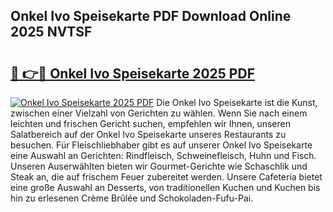 ## Onkel Ivo Speisekarte PDF Download Online 2025 NVTSF

# <h2><a href="http://gc5e14.nevu.top/?p=Onkel+Ivo+Speisekarte">🔗 👉🔴 Onkel Ivo Speisekarte 2025 PDF</a></h2>

[![Onkel Ivo Speisekarte 2025 PDF](https://i.imgur.com/dBaPXMq.png)](http://gc5e14.nevu.top/?p=Onkel+Ivo+Speisekarte)
Die Onkel Ivo Speisekarte ist die Kunst, zwischen einer Vielzahl von Gerichten zu wählen. Wenn Sie nach einem leichten und frischen Gericht suchen, empfehlen wir Ihnen, unseren Salatbereich auf der Onkel Ivo Speisekarte unseres Restaurants zu besuchen. Für Fleischliebhaber gibt es auf unserer Onkel Ivo Speisekarte eine Auswahl an Gerichten: Rindfleisch, Schweinefleisch, Huhn und Fisch. Unseren Auserwählten bieten wir Gourmet-Gerichte wie Schaschlik und Steak an, die auf frischem Feuer zubereitet werden. Unsere Cafeteria bietet eine große Auswahl an Desserts, von traditionellen Kuchen und Kuchen bis hin zu erlesenen Crème Brûlée und Schokoladen-Fufu-Pai.
